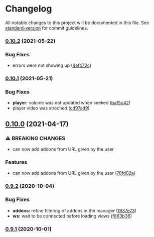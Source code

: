 # Changelog

All notable changes to this project will be documented in this file. See [standard-version](https://github.com/conventional-changelog/standard-version) for commit guidelines.

### [0.10.2](https://github.com/tymmesyde/peario-client/compare/v0.10.1...v0.10.2) (2021-05-22)


### Bug Fixes

* errors were not showing up ([4ef472c](https://github.com/tymmesyde/peario-client/commit/4ef472c961b2afbb0b9137b6e94dba18d40e8b4f))

### [0.10.1](https://github.com/tymmesyde/peario-client/compare/v0.10.0...v0.10.1) (2021-05-21)


### Bug Fixes

* **player:** volume was not updated when seeked ([baf5c42](https://github.com/tymmesyde/peario-client/commit/baf5c4254051e02a0fc92d325ebb8fc56919c5b7))
* player video was streched ([cd97ad9](https://github.com/tymmesyde/peario-client/commit/cd97ad96e396d21b023b1d239483db1fb515071c))

## [0.10.0](https://github.com/tymmesyde/peario-client/compare/v0.9.2...v0.10.0) (2021-04-17)


### ⚠ BREAKING CHANGES

* can now add addons from URL given by the user

### Features

* can now add addons from URL given by the user ([78fd02a](https://github.com/tymmesyde/peario-client/commit/78fd02af04a0b6a48c6bf502bf7b5b2f687fa8a0))

### [0.9.2](https://github.com/tymmesyde/peario-client/compare/v0.9.1...v0.9.2) (2020-10-04)


### Bug Fixes

* **addons:** refine filtering of addons in the manager ([1937e73](https://github.com/tymmesyde/peario-client/commit/1937e736a63fded18ac2d538aa8e8ef1114960e2))
* **ws:** wait to be connected before loading views ([f863b36](https://github.com/tymmesyde/peario-client/commit/f863b364ca29fde9dd1cad699a8a22c70f552280))

### [0.9.1](https://github.com/tymmesyde/peario-client/compare/v0.9.0...v0.9.1) (2020-10-01)
